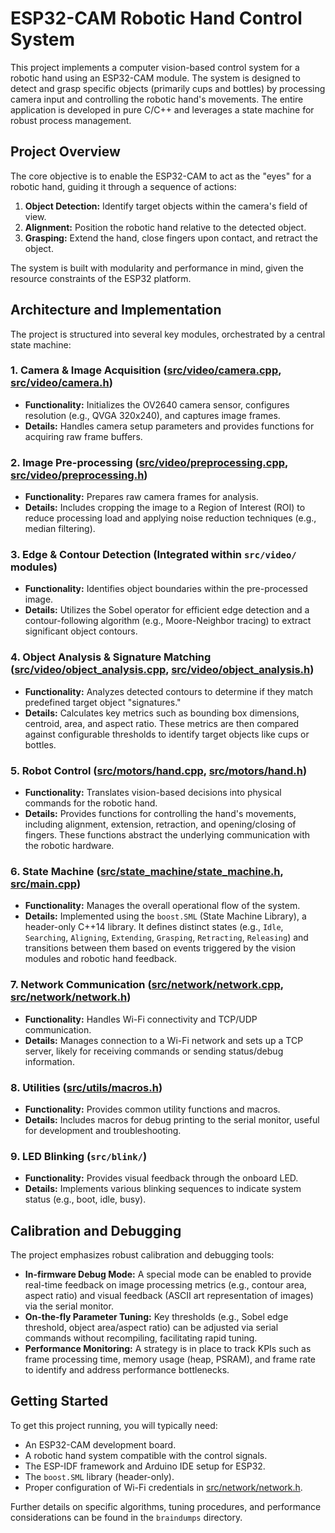 # ESP32-CAM Robotic Hand Control System

This project implements a computer vision-based control system for a robotic hand using an ESP32-CAM module. The system is designed to detect and grasp specific objects (primarily cups and bottles) by processing camera input and controlling the robotic hand's movements. The entire application is developed in pure C/C++ and leverages a state machine for robust process management.

## Project Overview

The core objective is to enable the ESP32-CAM to act as the "eyes" for a robotic hand, guiding it through a sequence of actions:
1.  **Object Detection:** Identify target objects within the camera's field of view.
2.  **Alignment:** Position the robotic hand relative to the detected object.
3.  **Grasping:** Extend the hand, close fingers upon contact, and retract the object.

The system is built with modularity and performance in mind, given the resource constraints of the ESP32 platform.

## Architecture and Implementation

The project is structured into several key modules, orchestrated by a central state machine:

### 1. Camera & Image Acquisition ([src/video/camera.cpp](cci:7://file:///home/et/workspace/esp32cam/src/video/camera.cpp:0:0-0:0), [src/video/camera.h](cci:7://file:///home/et/workspace/esp32cam/src/video/camera.h:0:0-0:0))
-   **Functionality:** Initializes the OV2640 camera sensor, configures resolution (e.g., QVGA 320x240), and captures image frames.
-   **Details:** Handles camera setup parameters and provides functions for acquiring raw frame buffers.

### 2. Image Pre-processing ([src/video/preprocessing.cpp](cci:7://file:///home/et/workspace/esp32cam/src/video/preprocessing.cpp:0:0-0:0), [src/video/preprocessing.h](cci:7://file:///home/et/workspace/esp32cam/src/video/preprocessing.h:0:0-0:0))
-   **Functionality:** Prepares raw camera frames for analysis.
-   **Details:** Includes cropping the image to a Region of Interest (ROI) to reduce processing load and applying noise reduction techniques (e.g., median filtering).

### 3. Edge & Contour Detection (Integrated within `src/video/` modules)
-   **Functionality:** Identifies object boundaries within the pre-processed image.
-   **Details:** Utilizes the Sobel operator for efficient edge detection and a contour-following algorithm (e.g., Moore-Neighbor tracing) to extract significant object contours.

### 4. Object Analysis & Signature Matching ([src/video/object_analysis.cpp](cci:7://file:///home/et/workspace/esp32cam/src/video/object_analysis.cpp:0:0-0:0), [src/video/object_analysis.h](cci:7://file:///home/et/workspace/esp32cam/src/video/object_analysis.h:0:0-0:0))
-   **Functionality:** Analyzes detected contours to determine if they match predefined target object "signatures."
-   **Details:** Calculates key metrics such as bounding box dimensions, centroid, area, and aspect ratio. These metrics are then compared against configurable thresholds to identify target objects like cups or bottles.

### 5. Robot Control ([src/motors/hand.cpp](cci:7://file:///home/et/workspace/esp32cam/src/motors/hand.cpp:0:0-0:0), [src/motors/hand.h](cci:7://file:///home/et/workspace/esp32cam/src/motors/hand.h:0:0-0:0))
-   **Functionality:** Translates vision-based decisions into physical commands for the robotic hand.
-   **Details:** Provides functions for controlling the hand's movements, including alignment, extension, retraction, and opening/closing of fingers. These functions abstract the underlying communication with the robotic hardware.

### 6. State Machine ([src/state_machine/state_machine.h](cci:7://file:///home/et/workspace/esp32cam/src/state_machine/state_machine.h:0:0-0:0), [src/main.cpp](cci:7://file:///home/et/workspace/esp32cam/src/main.cpp:0:0-0:0))
-   **Functionality:** Manages the overall operational flow of the system.
-   **Details:** Implemented using the `boost.SML` (State Machine Library), a header-only C++14 library. It defines distinct states (e.g., `Idle`, `Searching`, `Aligning`, `Extending`, `Grasping`, `Retracting`, `Releasing`) and transitions between them based on events triggered by the vision modules and robotic hand feedback.

### 7. Network Communication ([src/network/network.cpp](cci:7://file:///home/et/workspace/esp32cam/src/network/network.cpp:0:0-0:0), [src/network/network.h](cci:7://file:///home/et/workspace/esp32cam/src/network/network.h:0:0-0:0))
-   **Functionality:** Handles Wi-Fi connectivity and TCP/UDP communication.
-   **Details:** Manages connection to a Wi-Fi network and sets up a TCP server, likely for receiving commands or sending status/debug information.

### 8. Utilities ([src/utils/macros.h](cci:7://file:///home/et/workspace/esp32cam/src/utils/macros.h:0:0-0:0))
-   **Functionality:** Provides common utility functions and macros.
-   **Details:** Includes macros for debug printing to the serial monitor, useful for development and troubleshooting.

### 9. LED Blinking (`src/blink/`)
-   **Functionality:** Provides visual feedback through the onboard LED.
-   **Details:** Implements various blinking sequences to indicate system status (e.g., boot, idle, busy).

## Calibration and Debugging

The project emphasizes robust calibration and debugging tools:
-   **In-firmware Debug Mode:** A special mode can be enabled to provide real-time feedback on image processing metrics (e.g., contour area, aspect ratio) and visual feedback (ASCII art representation of images) via the serial monitor.
-   **On-the-fly Parameter Tuning:** Key thresholds (e.g., Sobel edge threshold, object area/aspect ratio) can be adjusted via serial commands without recompiling, facilitating rapid tuning.
-   **Performance Monitoring:** A strategy is in place to track KPIs such as frame processing time, memory usage (heap, PSRAM), and frame rate to identify and address performance bottlenecks.

## Getting Started

To get this project running, you will typically need:
-   An ESP32-CAM development board.
-   A robotic hand system compatible with the control signals.
-   The ESP-IDF framework and Arduino IDE setup for ESP32.
-   The `boost.SML` library (header-only).
-   Proper configuration of Wi-Fi credentials in [src/network/network.h](cci:7://file:///home/et/workspace/esp32cam/src/network/network.h:0:0-0:0).

Further details on specific algorithms, tuning procedures, and performance considerations can be found in the `braindumps` directory.